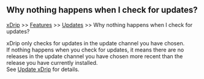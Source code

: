 ## Why nothing happens when I check for updates?
[xDrip](../README.md) >> [Features](./Features_page) >> [Updates](./Updates) >> Why nothing happens when I check for updates?  
  
xDrip only checks for updates in the update channel you have chosen.  
If nothing happens when you check for updates, it means there are no releases in the update channel you have chosen more recent than the release you have currently installed.  
See [Update xDrip](./Updates.md) for details.  
  
